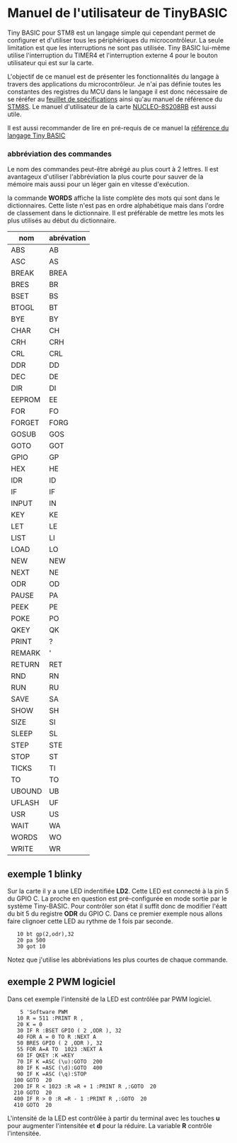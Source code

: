 # Manuel de l'utilisateur de TinyBASIC 

Tiny BASIC pour STM8 est un langage simple qui cependant permet de configurer et d'utiliser tous les périphériques du microcontrôleur. La seule limitation est que les interruptions ne sont pas utilisée. Tiny BASIC lui-même utilise l'interruption du TIMER4 et l'interruption externe 4 pour le bouton utilisateur qui est sur la carte. 

L'objectif de ce manuel est de présenter les fonctionnalités du langage à travers des applications du microcontrôleur. Je n'ai pas définie toutes les constantes des registres du MCU dans le langage il est donc nécessaire de se réréfer au [feuillet de spécifications](docs/stm8s208rb.pdf) ainsi qu'au manuel de référence du [STM8S](docs/stm8s_reference.pdf). Le manuel d'utilisateur de la carte [NUCLEO-8S208RB](docs/nucleo-8s208rb_user_manual.pdf) est aussi utile.

Il est aussi recommander de lire en pré-requis de ce manuel la [référence du langage Tiny BASIC](readme.md)

### abbréviation des commandes 
Le nom des commandes peut-être abrégé au plus court à 2 lettres. Il est avantageux d'utiliser l'abbréviation la plus courte pour sauver de la mémoire mais aussi pour un léger gain en vitesse d'exécution.

la commande **WORDS** affiche la liste complète des mots qui sont dans le dictionnaires. Cette liste n'est pas en ordre alphabétique mais dans l'ordre de classement dans le dictionnaire. Il est préférable de mettre les mots les plus utilisés au début du dictionnaire.

nom|abrévation
-|-
ABS|AB
ASC|AS
BREAK|BREA
BRES|BR
BSET|BS
BTOGL|BT
BYE|BY
CHAR|CH
CRH|CRH
CRL|CRL
DDR|DD
DEC|DE
DIR|DI
EEPROM|EE
FOR|FO
FORGET|FORG
GOSUB|GOS
GOTO|GOT
GPIO|GP
HEX|HE
IDR|ID
IF|IF
INPUT|IN
KEY|KE
LET|LE
LIST|LI
LOAD|LO
NEW|NEW
NEXT|NE
ODR|OD
PAUSE|PA
PEEK|PE
POKE|PO
QKEY|QK
PRINT|?
REMARK|'
RETURN|RET
RND|RN
RUN|RU
SAVE|SA
SHOW|SH
SIZE|SI
SLEEP|SL
STEP|STE
STOP|ST
TICKS|TI
TO|TO
UBOUND|UB
UFLASH|UF
USR|US
WAIT|WA
WORDS|WO
WRITE|WR


## exemple 1 blinky 
Sur la carte il y a une LED indentifiée **LD2**. Cette LED est connecté à la pin 5 du GPIO C. La proche en question est pré-configurée en mode sortie par le système Tiny-BASIC. Pour contrôler son état il suffit donc de modifier l'éatt du bit 5 du registre **ODR** du GPIO C. Dans ce premier exemple nous allons faire clignoer cette LED au rythme de 1 fois par seconde.
```
   10 bt gp(2,odr),32
   20 pa 500
   30 got 10
```
Notez que j'utilise les abbréviations les plus courtes de chaque commande.

## exemple 2 PWM logiciel

Dans cet exemple l'intensité de la LED est contrôlée par PWM logiciel.
```
    5 'Software PWM
   10 R = 511 :PRINT R ,
   20 K = 0 
   30 IF R :BSET GPIO ( 2 ,ODR ), 32 
   40 FOR A = 0 TO R :NEXT A 
   50 BRES GPIO ( 2 ,ODR ), 32 
   55 FOR A=A TO  1023 :NEXT A
   60 IF QKEY :K =KEY 
   70 IF K =ASC (\u):GOTO  200 
   80 IF K =ASC (\d):GOTO  400 
   90 IF K =ASC (\q):STOP 
  100 GOTO  20 
  200 IF R < 1023 :R =R + 1 :PRINT R ,:GOTO  20 
  210 GOTO  20 
  400 IF R > 0 :R =R - 1 :PRINT R ,:GOTO  20 
  410 GOTO  20 
```
L'intensité de la LED est contrôlée à partir du terminal avec les touches **u** pour augmenter l'intensitée et **d** pour la réduire. La variable **R** contrôle l'intensitée. 
